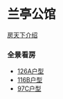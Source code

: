 # 兰亭公馆
[房天下介绍](https://www.fang.com/xinfang/xian-3610191114/)

### 全景看房
- [126A户型](http://img360wcs.soufunimg.com/2019/05/29/xian/720/cdd37e9043cf4327b93f44ee30982670/html/index.html?nc=3610191114&type=quanjing&channel=newhouse&p=000&from=groupmessage&isappinstalled=0)
- [116B户型](http://img360wcs.soufunimg.com/2019/03/21/xian/720/c4e8d02c8d9348aaa56b77869c4fb5e7/html/index.html?nc=3610191114&type=quanjing&channel=newhouse&p=000&from=groupmessage&isappinstalled=0)
- [97C户型](http://img360wcs.soufunimg.com/2019/03/21/xian/720/46a50dd92f774d55b6a3cfe52095dacd/html/index.html?nc=3610191114&type=quanjing&channel=newhouse&p=000&from=groupmessage&isappinstalled=0)
